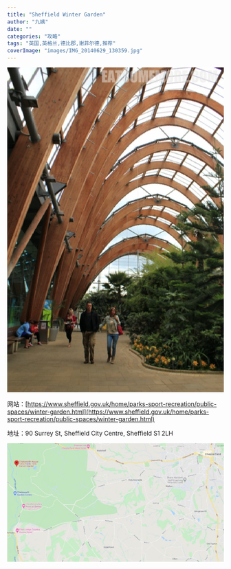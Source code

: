 ```yaml
---
title: "Sheffield Winter Garden"
author: "九姨"
date: ""
categories: "攻略"
tags: "英国,英格兰,德比郡,谢菲尔德,推荐"
coverImage: "images/IMG_20140629_130359.jpg"
---
```


>

![Sheffield Winter Garden](images/IMG_20140629_130359.jpg)


网站：[https://www.sheffield.gov.uk/home/parks-sport-recreation/public-spaces/winter-garden.html](https://www.sheffield.gov.uk/home/parks-sport-recreation/public-spaces/winter-garden.html)

地址：90 Surrey St, Sheffield City Centre, Sheffield S1 2LH

![Sheffield Winter Garden](images/chatsworth.jpg)
